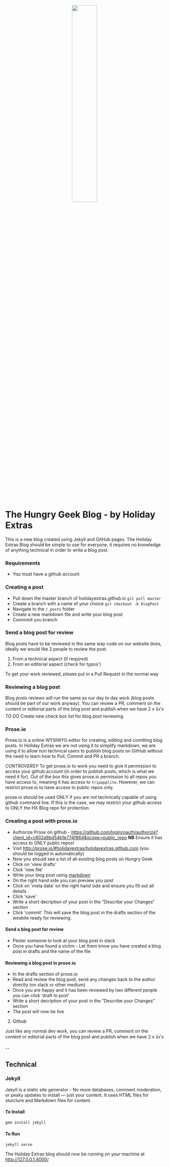 <div align="center"><img src="http://jekyllrb.com/img/octojekyll.png" width="40%" /></div>

The Hungry Geek Blog - by Holiday Extras
========================

This is a new blog created using Jekyll and GitHub pages.
The Holiday Extras Blog should be simple to use for everyone, it requires no knowledge of anything technical in order to write a blog post.

### Requirements
* You must have a github account

### Creating a post
* Pull down the master branch of holidayextras.github.io `git pull master`
* Create a branch with a name of your choice `git checkout -b blogPost`
* Navigate to the `/_posts` folder
* Create a new markdown file and write your blog post
* Commmit you branch

### Send a blog post for review
Blog posts have to be reviewed in the same way code on our website does, ideally we would like 2 people to review the post.

1. From a technical aspect (if required)
2. From an editorial aspect (check for typos')

To get your work reviewed, please put in a Pull Request in the normal way

### Reviewing a blog post
Blog posts reviews will run the same as our day to day work (blog posts should be part of our work anyway).
You can review a PR, comment on the content or editorial parts of the blog post and publish when we have 2 x :+1:'s
*TO DO* Create new check box list for blog post reviewing.

### Prose.io
Prose.io is a online WYSIWYG editor for creating, editing and comitting blog posts.
In Holiday Extras we are not using it to simplify markdown, we are using it to allow non technical users to publish blog posts on GitHub without the need to learn how to Pull, Commit and PR a branch.

*CONTROVERSY*
To get prose.io to work you need to give it permission to access your github account (in order to publish posts, which is what we need it for). Out of the box this gives prose.io permission to all repos you have access to, meaning it has access to `tripapplite`.
However, we can restrict prose.io to have access to public repos only.

prose.io should be used ONLY if you are not technically capable of using github command line.
If this is the case, we may restrict your github access to ONLY the HX Blog repo for protection.

### Creating a post with prose.io

* Authorize Prose on github - <https://github.com/login/oauth/authorize?client_id=c602a8bd54b1e774f864&scope=public_repo> **NB** Ensure it has access to ONLY public repos!
* Visit <http://prose.io/#holidayextras/holidayextras.github.com> (you should be logged in automatically)
* Now you should see a list of all exisitng blog posts on Hungry Geek
* Click on 'view drafts'
* Click 'new file'
* Write your blog post using [markdown](http://daringfireball.net/projects/markdown/syntax)
* On the right hand side you can preview you post
* Click on 'meta data' on the right hand side and ensure you fill out all details
* Click 'save'
* Write a short decription of your post in the "Describe your Changes" section
* Click 'commit'
This will save the blog post in the drafts section of the wesbite ready for reviewing.

#### Send a blog post for review
* Pester someone to look at your blog post in slack
* Once you have found a victim - Let them know you have created a blog post in drafts and the name of the file

#### Reviewing a blog post in prose.io
* In the drafts section of prose.io
* Read and review the blog post, send any changes back to the author directly (on slack or other medium)
* Once you are happy and it has been reviewed by two different people you can click 'draft to post'
* Write a short decription of your post in the "Describe your Changes" section
* The post will now be live

2. Github

Just like any normal dev work, you can review a PR, comment on the content or editorial parts of the blog post and publish when we have 2 x :+1:'s

--

## Technical
### Jekyll
Jekyll is a static site generator - No more databases, comment moderation, or pesky updates to install — just your content.
It uses HTML files for sturcture and Markdown files for content.

#### To Install
```ruby
gem install jekyll
```

#### To Run
```
jekyll serve
```
The Holiday Extras blog should now be running on your machine at http://127.0.0.1:4000/

